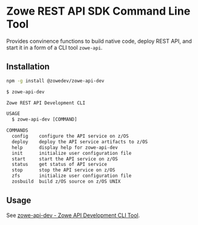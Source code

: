 # Zowe REST API SDK Command Line Tool

Provides convinence functions to build native code, deploy REST API, and start it in a form of a CLI tool `zowe-api`.

## Installation

```bash
npm -g install @zowedev/zowe-api-dev
```

```txt
$ zowe-api-dev

Zowe REST API Development CLI

USAGE
  $ zowe-api-dev [COMMAND]

COMMANDS
  config    configure the API service on z/OS
  deploy    deploy the API service artifacts to z/OS
  help      display help for zowe-api-dev
  init      initialize user configuration file
  start     start the API service on z/OS
  status    get status of API service
  stop      stop the API service on z/OS
  zfs       initialize user configuration file
  zosbuild  build z/OS source on z/OS UNIX
```

## Usage

See [zowe-api-dev - Zowe API Development CLI Tool](/zowe-rest-api-sample-spring/docs/devtool.md).
